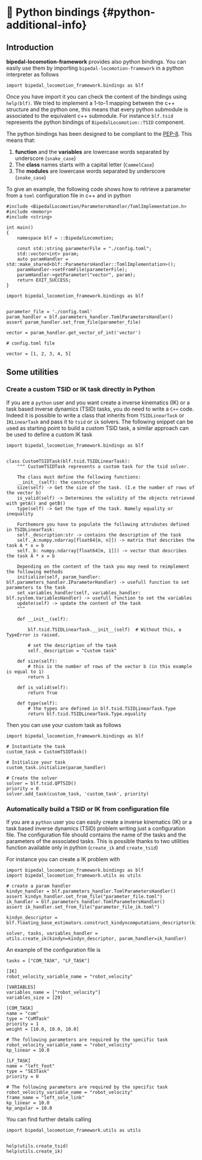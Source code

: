 # 🐍 Python bindings {#python-additional-info}

## Introduction
**bipedal-locomotion-framework** provides also python bindings.
You can easily use them by importing `bipedal-locomotion-framework` in a python interpreter as
follows

~~~~~~~~~~~~~{.py}
import bipedal_locomotion_framework.bindings as blf
~~~~~~~~~~~~~

Once you have import it you can check the content of the bindings using `help(blf)`.
We tried to implement a 1-to-1 mapping between the c++ structure and the python one, this means that
every python submodule is associated to the equivalent c++ submodule. For instance `blf.tsid`
represents the python bindings of `BipedalLocomotion::TSID` component.

The python bindings has been designed to be compliant to the
[PEP-8](https://www.python.org/dev/peps/pep-0008/). This means that:

1. **function** and the **variables** are lowercase words separated by underscore (`snake_case`)
2. The **class** names starts with a capital letter (`CammelCase`)
3. The **modules** are lowercase words separated by underscore (`snake_case`)

To give an example, the following code shows how to retrieve a parameter from a `toml`
configuration file in c++ and in python


~~~~~~~~~~~~~{.cpp}
#include <BipedalLocomotion/ParametersHandler/TomlImplementation.h>
#include <memory>
#include <string>

int main()
{
    namespace blf = ::BipedalLocomotion;

    const std::string parameterFile = "./config.toml";
    std::vector<int> param;
    auto paramHandler = std::make_shared<blf::ParametersHandler::TomlImplementation>();
    paramHandler->setFromFile(parameterFile);
    paramHandler->getParameter("vector", param);
    return EXIT_SUCCESS;
}
~~~~~~~~~~~~~

~~~~~~~~~~~~~{.py}
import bipedal_locomotion_framework.bindings as blf


parameter_file = './config.toml'
param_handler = blf.parameters_handler.TomlParametersHandler()
assert param_handler.set_from_file(parameter_file)

vector = param_handler.get_vector_of_int('vector')
~~~~~~~~~~~~~

~~~~~~~~~~~~~{.ini}
# config.toml file

vector = [1, 2, 3, 4, 5]
~~~~~~~~~~~~~

## Some utilities

### Create a custom TSID or IK task directly in Python
If you are a `python` user and you want create a inverse kinematics (IK) or a task based inverse
dynamics (TSID) tasks, you do need to write a `C++` code. Indeed it is possible to write a class that inherits from `TSIDLinearTask` or `IKLinearTask`  and pass it to `tsid` or `ik` solvers. The following snippet can be used as starting point to build a custom TSID task, a similar approach can be used to define a custom IK task

~~~~~~~~~~~~~{.py}
import bipedal_locomotion_framework.bindings as blf


class CustomTSIDTask(blf.tsid.TSIDLinearTask):
    """ CustomTSIDTask represents a custom task for the tsid solver.

    The class must define the following functions:
    __init__(self): the constructor
    size(self) -> Get the size of the task. (I.e the number of rows of the vector b)
    is_valid(self) -> Determines the validity of the objects retrieved with getA() and getB()
    type(self) -> Get the type of the task. Namely equality or inequality

    Furthemore you have to populate the following attrubutes defined in TSIDLinearTask:
    self._description:str -> contains the description of the task
    self._A:numpy.ndarray[float64[m, n]]) -> matrix that describes the task A * x = b
    self._b: numpy.ndarray[float64[m, 1]]) -> vector that describes the task A * x = b

    Depending on the content of the task you may need to reimplement the following methods
    initialize(self, param_handler: blf.parameters_handler.IParameterHandler) -> usefull function to set parameters to the task
    set_variables_handler(self, variables_handler: blf.system.VariablesHandler) -> usefull function to set the variables
    update(self) -> update the content of the task
    """

    def __init__(self):

        blf.tsid.TSIDLinearTask.__init__(self)  # Without this, a TypeError is raised.

        # set the description of the task
        self._description = "Custom task"

    def size(self):
        # this is the number of rows of the vector b (in this example is equal to 1)
        return 1

    def is_valid(self):
        return True

    def type(self):
        # the types are defined in blf.tsid.TSIDLinearTask.Type
        return blf.tsid.TSIDLinearTask.Type.equality
~~~~~~~~~~~~~

Then you can use your custom task as follows

~~~~~~~~~~~~~{.py}
import bipedal_locomotion_framework.bindings as blf

# Instantiate the task
custom_task = CustomTSIDTask()

# Initialize your task
custom_task.initialize(param_handler)

# Create the solver
solver = blf.tsid.QPTSID()
priority = 0
solver.add_task(custom_task, 'custom_task', priority)
~~~~~~~~~~~~~

### Automatically build a TSID or IK from configuration file

If you are a `python` user you can easily create a inverse kinematics (IK) or a task based inverse
dynamics (TSID) problem writing just a configuration file.
The configuration file should contains the name of the tasks and the parameters of the associated
tasks. This is possible thanks to two utilities function available only in python (`create_ik` and
`create_tsid`)

For instance you can create a IK problem with
~~~~~~~~~~~~~{.py}
import bipedal_locomotion_framework.bindings as blf
import bipedal_locomotion_framework.utils as utils

# create a param handler
kindyn_handler = blf.parameters_handler.TomlParametersHandler()
assert kindyn_handler.set_from_file("parameter_file.toml")
ik_handler = blf.parameters_handler.TomlParametersHandler()
assert ik_handler.set_from_file("parameter_file_ik.toml")

kindyn_descriptor = blf.floating_base_estimators.construct_kindyncomputations_descriptor(kindyn_handler)

solver, tasks, variables_handler = utils.create_ik(kindyn=kindyn_descriptor, param_handler=ik_handler)
~~~~~~~~~~~~~

An example of the configuration file is
~~~~~~~~~~~~~{.ini}
tasks = ["COM_TASK", "LF_TASK"]

[IK]
robot_velocity_variable_name = "robot_velocity"

[VARIABLES]
variables_name = ["robot_velocity"]
variables_size = [29]

[COM_TASK]
name = "com"
type = "CoMTask"
priority = 1
weight = [10.0, 10.0, 10.0]

# The following parameters are required by the specific task
robot_velocity_variable_name = "robot_velocity"
kp_linear = 10.0

[LF_TASK]
name = "left_foot"
type = "SE3Task"
priority = 0

# The following parameters are required by the specific task
robot_velocity_variable_name = "robot_velocity"
frame_name = "left_sole_link"
kp_linear = 10.0
kp_angular = 10.0
~~~~~~~~~~~~~

You can find further details calling
~~~~~~~~~~~~~{.py}
import bipedal_locomotion_framework.utils as utils


help(utils.create_tsid)
help(utils.create_ik)
~~~~~~~~~~~~~
